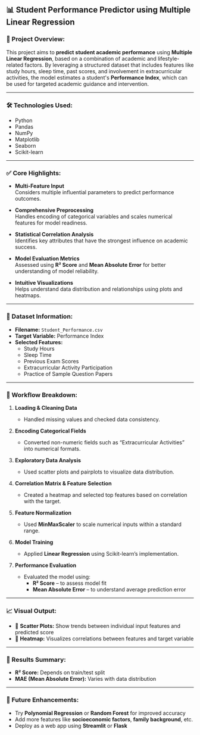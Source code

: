 ## 📊 Student Performance Predictor using Multiple Linear Regression

### 📝 Project Overview:

This project aims to **predict student academic performance** using **Multiple Linear Regression**, based on a combination of academic and lifestyle-related factors. By leveraging a structured dataset that includes features like study hours, sleep time, past scores, and involvement in extracurricular activities, the model estimates a student's **Performance Index**, which can be used for targeted academic guidance and intervention.

---

### 🛠️ Technologies Used:

- Python  
- Pandas  
- NumPy  
- Matplotlib  
- Seaborn  
- Scikit-learn

---

### ✅ Core Highlights:

- **Multi-Feature Input**  
  Considers multiple influential parameters to predict performance outcomes.

- **Comprehensive Preprocessing**  
  Handles encoding of categorical variables and scales numerical features for model readiness.

- **Statistical Correlation Analysis**  
  Identifies key attributes that have the strongest influence on academic success.

- **Model Evaluation Metrics**  
  Assessed using **R² Score** and **Mean Absolute Error** for better understanding of model reliability.

- **Intuitive Visualizations**  
  Helps understand data distribution and relationships using plots and heatmaps.

---

### 📂 Dataset Information:

- **Filename:** `Student_Performance.csv`
- **Target Variable:** Performance Index  
- **Selected Features:**
  - Study Hours  
  - Sleep Time  
  - Previous Exam Scores  
  - Extracurricular Activity Participation  
  - Practice of Sample Question Papers

---

### 🔁 Workflow Breakdown:

1. **Loading & Cleaning Data**  
   - Handled missing values and checked data consistency.

2. **Encoding Categorical Fields**  
   - Converted non-numeric fields such as “Extracurricular Activities” into numerical formats.

3. **Exploratory Data Analysis**  
   - Used scatter plots and pairplots to visualize data distribution.

4. **Correlation Matrix & Feature Selection**  
   - Created a heatmap and selected top features based on correlation with the target.

5. **Feature Normalization**  
   - Used **MinMaxScaler** to scale numerical inputs within a standard range.

6. **Model Training**  
   - Applied **Linear Regression** using Scikit-learn’s implementation.

7. **Performance Evaluation**  
   - Evaluated the model using:
     - **R² Score** – to assess model fit  
     - **Mean Absolute Error** – to understand average prediction error

---

### 📈 Visual Output:

- 🔹 **Scatter Plots:** Show trends between individual input features and predicted score  
- 🔹 **Heatmap:** Visualizes correlations between features and target variable

---

### 🧪 Results Summary:

- **R² Score:** Depends on train/test split  
- **MAE (Mean Absolute Error):** Varies with data distribution

---

### 🔮 Future Enhancements:

- Try **Polynomial Regression** or **Random Forest** for improved accuracy  
- Add more features like **socioeconomic factors**, **family background**, etc.  
- Deploy as a web app using **Streamlit** or **Flask**

